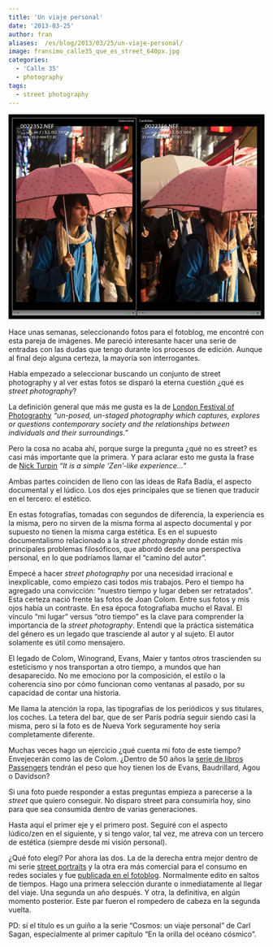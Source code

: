 ```yaml
---
title: 'Un viaje personal'
date: '2013-03-25'
author: fran
aliases:  /es/blog/2013/03/25/un-viaje-personal/
image: fransimo_calle35_que_es_street_640px.jpg
categories:
  - 'Calle 35'
  - photography
tags:
  - street photography
---
```

![fransimo_calle35_que_es_street_640px.jpg](fransimo_calle35_que_es_street_640px.jpg)

Hace unas semanas, seleccionando fotos para el fotoblog, me encontré con esta pareja de imágenes. Me pareció interesante hacer una serie de entradas con las dudas que tengo durante los procesos de edición. Aunque al final dejo alguna certeza, la mayoría son interrogantes.

Había empezado a seleccionar buscando un conjunto de street photography y al ver estas fotos se disparó la eterna cuestión ¿qué es <em>street photography</em>?

La definición general que más me gusta es la de <a href="http://www.lfph.org/what-is-street-photography" target="_blank" rel="noopener noreferrer">London Festival of Photography</a> <em>“un-posed, un-staged photography which captures, explores or questions contemporary society and the relationships between individuals and their surroundings.”</em>

Pero la cosa no acaba ahí, porque surge la pregunta ¿qué no es street? es casi más importante que la primera. Y para aclarar esto me gusta la frase de <a href="http://www.in-public.com/information/what_is" target="_blank" rel="noopener noreferrer">Nick Turpin</a> <em>“It is a simple ‘Zen’-like experience…”</em>

Ambas partes coinciden de lleno con las ideas de Rafa Badía, el aspecto documental y el lúdico. Los dos ejes principales que se tienen que traducir en el tercero: el estético.

En estas fotografías, tomadas con segundos de diferencia, la experiencia es la misma, pero no sirven de la misma forma al aspecto documental y por supuesto no tienen la misma carga estética. Es en el supuesto documentalismo relacionado a la <em>street photography</em> donde están mis principales problemas filosóficos, que abordó desde una perspectiva personal, en lo que podríamos llamar el “camino del autor”.

Empecé a hacer <em>street photography</em> por una necesidad irracional e inexplicable, como empiezo casi todos mis trabajos. Pero el tiempo ha agregado una convicción: “nuestro tiempo y lugar deben ser retratados”. Esta certeza nació frente las fotos de Joan Colom. Entre sus fotos y mis ojos había un contraste. En esa época fotografiaba mucho el Raval. El vínculo “mi lugar” versus “otro tiempo” es la clave para comprender la importancia de la <em>street photography</em>. Entendí que la práctica sistemática del género es un legado que trasciende al autor y al sujeto. El autor solamente es útil como mensajero.

El legado de Colom, Winogrand, Evans, Maier y tantos otros trascienden su esteticismo y nos transportan a otro tiempo, a mundos que han desaparecido. No me emociono por la composición, el estilo o la coherencia sino por cómo funcionan como ventanas al pasado, por su capacidad de contar una historia.

Me llama la atención la ropa, las tipografías de los periódicos y sus titulares, los coches. La tetera del bar, que de ser París podría seguir siendo casi la misma, pero si la foto es de Nueva York seguramente hoy sería completamente diferente.

Muchas veces hago un ejercicio ¿qué cuenta mi foto de este tiempo? Envejecerán como las de Colom. ¿Dentro de 50 años la <a href="http://passengers-streetphotography.com/" target="_blank" rel="noopener noreferrer">serie de libros Passengers</a> tendrán el peso que hoy tienen los de Evans, Baudrillard, Agou o Davidson?

Si una foto puede responder a estas preguntas empieza a parecerse a la <em>street</em> que quiero conseguir. No disparo street para consumirla hoy, sino para que sea consumida dentro de varias generaciones.

Hasta aquí el primer eje y el primero post. Seguiré con el aspecto lúdico/zen en el siguiente, y si tengo valor, tal vez, me atreva con un tercero de estética (siempre desde mi visión personal).

¿Qué foto elegí? Por ahora las dos. La de la derecha entra mejor dentro de mi serie <a href="http://justpictures.es/tags/street-portraits/" target="_blank" rel="noopener noreferrer">street portraits</a> y la otra era más comercial para el consumo en redes sociales y fue <a href="http://justpictures.es/photo/10367/3334/" target="_blank" rel="noopener noreferrer">publicada en el fotoblog</a>. Normalmente edito en saltos de tiempos. Hago una primera selección durante o inmediatamente al llegar del viaje. Una segunda un año después. Y otra, la definitiva, en algún momento posterior. Este par fueron el rompedero de cabeza en la segunda vuelta.

PD: sí el título es un guiño a la serie “Cosmos: un viaje personal” de Carl Sagan, especialmente al primer capítulo “En la orilla del océano cósmico”.